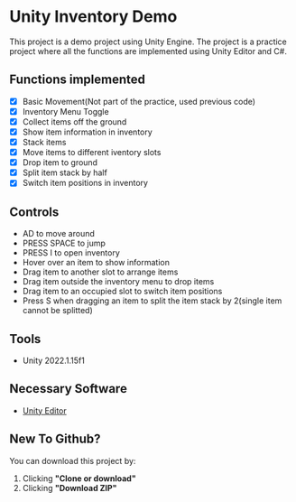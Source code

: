 # Unity Inventory Demo

This project is a demo project using Unity Engine. The project is a practice project where all the functions are implemented using Unity Editor and C#.

## Functions implemented
- [x] Basic Movement(Not part of the practice, used previous code)
- [X] Inventory Menu Toggle
- [x] Collect items off the ground
- [x] Show item information in inventory
- [x] Stack items
- [x] Move items to different iventory slots
- [x] Drop item to ground
- [x] Split item stack by half
- [x] Switch item positions in inventory

## Controls
- AD to move around
- PRESS SPACE to jump
- PRESS I to open inventory
- Hover over an item to show information
- Drag item to another slot to arrange items
- Drag item outside the inventory menu to drop items
- Drag item to an occupied slot to switch item positions
- Press S when dragging an item to split the item stack by 2(single item cannot be splitted)

## Tools
- Unity 2022.1.15f1

## Necessary Software
- [Unity Editor](https://unity.com/download)

## New To Github?

You can download this project by:
1. Clicking **"Clone or download"**
2. Clicking **"Download ZIP"**
